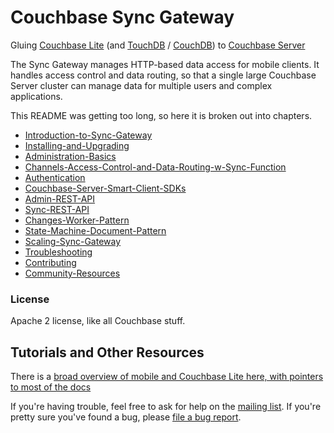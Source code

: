 # Couchbase Sync Gateway

Gluing [Couchbase Lite][COUCHBASE_LITE] (and [TouchDB][TOUCHDB] / [CouchDB][COUCHDB]) to [Couchbase Server][COUCHBASE_SERVER]

The Sync Gateway manages HTTP-based data access for mobile clients. It handles access control and data routing, so that a single large Couchbase Server cluster can manage data for multiple users and complex applications.

This README was getting too long, so here it is broken out into chapters.

* [Introduction-to-Sync-Gateway](https://github.com/couchbaselabs/sync_gateway/wiki/Introduction-to-Sync-Gateway)
* [Installing-and-Upgrading](https://github.com/couchbaselabs/sync_gateway/wiki/Installing-and-Upgrading)
* [Administration-Basics](https://github.com/couchbaselabs/sync_gateway/wiki/Administration-Basics)
* [Channels-Access-Control-and-Data-Routing-w-Sync-Function](https://github.com/couchbaselabs/sync_gateway/wiki/Channels-Access-Control-and-Data-Routing-w-Sync-Function)
* [Authentication](https://github.com/couchbaselabs/sync_gateway/wiki/Authentication)
* [Couchbase-Server-Smart-Client-SDKs](https://github.com/couchbaselabs/sync_gateway/wiki/Couchbase-Server-Smart-Client-SDKs)
* [Admin-REST-API](https://github.com/couchbaselabs/sync_gateway/wiki/Admin-REST-API)
* [Sync-REST-API](https://github.com/couchbaselabs/sync_gateway/wiki/Sync-REST-API)
* [Changes-Worker-Pattern](https://github.com/couchbaselabs/sync_gateway/wiki/Changes-Worker-Pattern)
* [State-Machine-Document-Pattern](https://github.com/couchbaselabs/sync_gateway/wiki/State-Machine-Document-Pattern)
* [Scaling-Sync-Gateway](https://github.com/couchbaselabs/sync_gateway/wiki/Scaling-Sync-Gateway)
* [Troubleshooting](https://github.com/couchbaselabs/sync_gateway/wiki/Troubleshooting)
* [Contributing](https://github.com/couchbaselabs/sync_gateway/wiki/Contributing)
* [Community-Resources](https://github.com/couchbaselabs/sync_gateway/wiki/Community-Resources)

### License

Apache 2 license, like all Couchbase stuff.

## Tutorials and Other Resources

There is a [broad overview of mobile and Couchbase Lite here, with pointers to most of the docs](https://github.com/couchbase/mobile)

If you're having trouble, feel free to ask for help on the [mailing list][MAILING_LIST]. If you're pretty sure you've found a bug, please [file a bug report][ISSUE_TRACKER].

[COUCHBASE_LITE]: https://github.com/couchbase/couchbase-lite-ios
[TOUCHDB]: https://github.com/couchbaselabs/TouchDB-iOS
[COUCHDB]: http://couchdb.apache.org
[COUCHDB_API]: http://wiki.apache.org/couchdb/Complete_HTTP_API_Reference
[COUCHBASE_SERVER]: http://www.couchbase.com/couchbase-server/overview
[WALRUS]: https://github.com/couchbaselabs/walrus
[HTTPIE]: http://httpie.org
[MAILING_LIST]: https://groups.google.com/forum/?fromgroups#!forum/mobile-couchbase
[ISSUE_TRACKER]: https://github.com/couchbaselabs/sync_gateway/issues?state=open
[MAC_STABLE_BUILD]: http://cbfs-ext.hq.couchbase.com/mobile/SyncGateway/SyncGateway-Mac.zip

